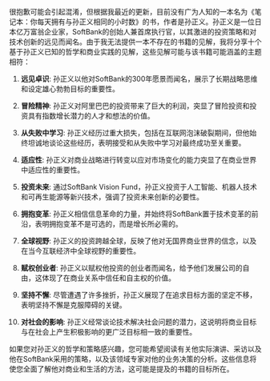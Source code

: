 很抱歉可能会引起混淆，但根据我最近的更新，目前没有广为人知的一本名为《笔记本：你每天拥有与孙正义相同的小时数》的书，作者是孙正义。孙正义是一位日本亿万富翁企业家，SoftBank的创始人兼首席执行官，以其激进的投资策略和对技术创新的远见而闻名。由于我无法提供一本不存在的书籍的见解，我将分享十个基于孙正义已知的哲学和商业实践的见解，这些见解可能与该书籍可能涵盖的主题相符：

1. **远见卓识**: 孙正义以他对SoftBank的300年愿景而闻名，展示了长期战略思维和设定雄心勃勃目标的重要性。

2. **冒险精神**: 孙正义对阿里巴巴的投资带来了巨大的利润，突显了冒险投资和投资具有指数增长潜力的人才和想法的价值。

3. **从失败中学习**: 孙正义经历过重大损失，包括在互联网泡沫破裂期间，但他始终坦诚地谈论这些经历，表明接受和从失败中学习对最终成功至关重要。

4. **适应性**: 孙正义对商业战略进行转变以应对市场变化的能力突显了在商业世界中适应性的重要性。

5. **投资未来**: 通过SoftBank Vision Fund，孙正义投资于人工智能、机器人技术和可再生能源等新兴技术，强调了投资未来创新的必要性。

6. **拥抱变革**: 孙正义相信信息革命的力量，并始终将SoftBank置于技术变革的前沿，表明拥抱变革不是可选的，而是增长所必需的。

7. **全球视野**: 孙正义的投资跨越全球，反映了他对无国界商业世界的信念，以及在当今互联经济中全球视野的重要性。

8. **赋权创业者**: 孙正义以赋权他投资的创业者而闻名，给予他们发展公司的自由，这体现了在商业关系中信任和自主权的价值。

9. **坚持不懈**: 尽管遭遇了许多挫折，孙正义展现了在追求目标方面的坚定不移，表明坚持不懈是克服障碍的关键。

10. **对社会的影响**: 孙正义经常谈论技术解决社会问题的潜力，这说明将商业目标与在社会上产生积极影响的更广泛目标相一致的重要性。

如果您对孙正义的哲学和策略感兴趣，您可能希望阅读有关他实际演讲、采访以及他在SoftBank采用的策略，以及该领域专家对他的业务决策的分析。这些信息将使您全面了解他对商业和生活的方法，这可能是提及的书籍的目标所在。